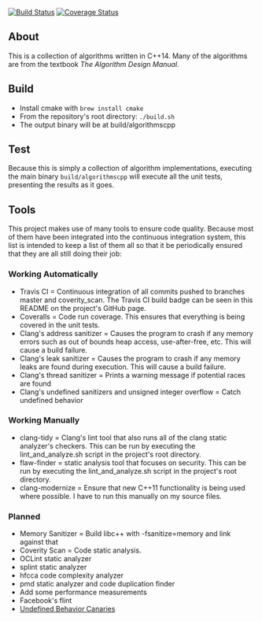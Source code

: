 [![Build Status](https://travis-ci.org/xanderdunn/aalgocpp.svg?branch=coverity_scan)](https://travis-ci.org/xanderdunn/aalgocpp)
[![Coverage Status](https://coveralls.io/repos/alexdunn/aalgocpp/badge.svg)](https://coveralls.io/r/alexdunn/aalgocpp)

## About
This is a collection of algorithms written in C++14.  Many of the algorithms are from the textbook *The Algorithm Design Manual*.

## Build
- Install cmake with `brew install cmake`
- From the repository's root directory: `./build.sh`
- The output binary will be at build/algorithmscpp

## Test
Because this is simply a collection of algorithm implementations, executing the main binary `build/algorithmscpp` will execute all the unit tests, presenting the results as it goes.

## Tools
This project makes use of many tools to ensure code quality.  Because most of them have been integrated into the continuous integration system, this list is intended to keep a list of them all so that it be periodically ensured that they are all still doing their job:

### Working Automatically
- Travis CI = Continuous integration of all commits pushed to branches master and coverity_scan. The Travis CI build badge can be seen in this README on the project's GitHub page.
- Coveralls = Code run coverage.  This ensures that everything is being covered in the unit tests.
- Clang's address sanitizer = Causes the program to crash if any memory errors such as out of bounds heap access, use-after-free, etc. This will cause a build failure.
- Clang's leak sanitizer = Causes the program to crash if any memory leaks are found during execution.  This will cause a build failure.
- Clang's thread sanitizer = Prints a warning message if potential races are found
- Clang's undefined sanitizers and unsigned integer overflow = Catch undefined behavior

### Working Manually
- clang-tidy = Clang's lint tool that also runs all of the clang static analyzer's checkers. This can be run by executing the lint_and_analyze.sh script in the project's root directory.
- flaw-finder = static analysis tool that focuses on security.  This can be run by executing the lint_and_analyze.sh script in the project's root directory.
- clang-modernize = Ensure that new C++11 functionality is being used where possible.  I have to run this manually on my source files.

### Planned
- Memory Sanitizer = Build libc++ with -fsanitize=memory and link against that
- Coverity Scan = Code static analysis.
- OCLint static analyzer
- splint static analyzer
- hfcca code complexity analyzer
- pmd static analyzer and code duplication finder
- Add some performance measurements
- Facebook's flint
- [Undefined Behavior Canaries](https://github.com/regehr/ub-canaries)
